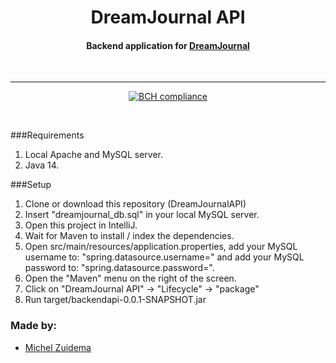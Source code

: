 <div align="center">

# DreamJournal API

#### Backend application for [DreamJournal](https://github.com/MichelZuidema/DreamJournal)

<br>

***

[![BCH compliance](https://bettercodehub.com/edge/badge/MichelZuidema/DreamJournalAPI?branch=master&token=6b52994b2d5b405dad0a85740b9e444dd6497abb)](https://bettercodehub.com/)

</div>

<br>

###Requirements
1. Local Apache and MySQL server.
2. Java 14.

###Setup
1. Clone or download this repository (DreamJournalAPI)
2. Insert "dreamjournal_db.sql" in your local MySQL server.
3. Open this project in IntelliJ.
4. Wait for Maven to install / index the dependencies.
5. Open src/main/resources/application.properties, add your MySQL username to: "spring.datasource.username=" and add your MySQL password to: "spring.datasource.password=". 
5. Open the "Maven" menu on the right of the screen.
6. Click on "DreamJournal API" -> "Lifecycle" -> "package"
7. Run target/backendapi-0.0.1-SNAPSHOT.jar

### Made by:

- [Michel Zuidema](https://github.com/MichelZuidema)